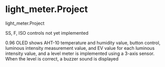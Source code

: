# light_meter.Project
light_meter.Project

SS, F, ISO controls not yet implemented

0.96 OLED shows AHT-10 temperature and humidity value, button control, luminous intensity measurement value, and EV value for each luminous intensity value, and a level meter is implemented using a 3-axis sensor. When the level is correct, a buzzer sound is displayed
